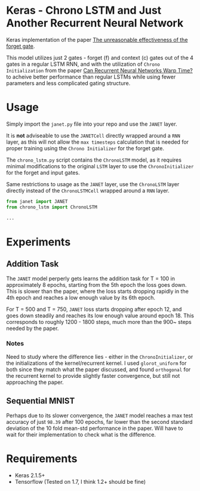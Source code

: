 # Keras - Chrono LSTM and Just Another Recurrent Neural Network

Keras implementation of the paper [The unreasonable effectiveness of the forget gate](https://arxiv.org/abs/1804.04849).

This model utilizes just 2 gates - forget (f) and context (c) gates out of the 4 gates in a regular LSTM RNN, and with the utilization of `Chrono Initialization` from the paper [Can Recurrent Neural Networks Warp Time?](https://openreview.net/pdf?id=SJcKhk-Ab) to acheive better performance than regular LSTMs while using fewer parameters and less complicated gating structure.

# Usage
Simply import the `janet.py` file into your repo and use the `JANET` layer. 

It is **not** adviseable to use the `JANETCell` directly wrapped around a `RNN` layer, as this will not allow the `max timesteps` calculation that is needed for proper training using the `Chrono Initializer` for the forget gate.

The `chrono_lstm.py` script contains the `ChronoLSTM` model, as it requires minimal modifications to the original `LSTM` layer to use the `ChronoInitializer` for the forget and input gates.

Same restrictions to usage as the `JANET` layer, use the `ChronoLSTM` layer directly instead of the `ChronoLSTMCell` wrapped around a `RNN` layer.

```python
from janet import JANET
from chrono_lstm import ChronoLSTM

...
```

# Experiments
## Addition Task

The `JANET` model perperly gets learns the addition task for T = 100 in approximately 8 epochs, starting from the 5th epoch the loss goes down. This is slower than the paper, where the loss starts dropping rapidly in the 4th epoch and reaches a low enough value by its 6th epoch.

For T = 500 and T = 750, `JANET` loss starts dropping after epoch 12, and goes down steadily and reaches its low enough value around epoch 18. This corresponds to roughly 1200 - 1800 steps, much more than the 900~ steps needed by the paper.

### Notes
Need to study where the difference lies - either in the `ChronoInitializer`, or the initializations of the kernel/recurrent kernel. I used `glorot_uniform` for both since they match what the paper discussed, and found `orthogonal` for the recurrent kernel to provide slightly faster convergence, but still not approaching the paper.

## Sequential MNIST
Perhaps due to its slower convergence, the `JANET` model reaches a max test accuracy of just `98.39` after 100 epochs, far lower than the second standard deviation of the 10 fold mean-std performance in the paper. Will have to wait for their implementation to check what is the difference.

# Requirements
- Keras 2.1.5+
- Tensorflow (Tested on 1.7, I think 1.2+  should be fine)
